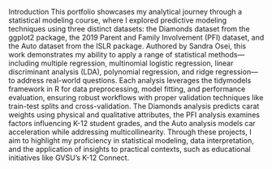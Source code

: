 Introduction
This portfolio showcases my analytical journey through a statistical modeling course, where I explored predictive modeling techniques using three distinct datasets: the Diamonds dataset from the ggplot2 package, the 2019 Parent and Family Involvement (PFI) dataset, and the Auto dataset from the ISLR package. Authored by Sandra Osei, this work demonstrates my ability to apply a range of statistical methods—including multiple regression, multinomial logistic regression, linear discriminant analysis (LDA), polynomial regression, and ridge regression—to address real-world questions. Each analysis leverages the tidymodels framework in R for data preprocessing, model fitting, and performance evaluation, ensuring robust workflows with proper validation techniques like train-test splits and cross-validation. The Diamonds analysis predicts carat weights using physical and qualitative attributes, the PFI analysis examines factors influencing K-12 student grades, and the Auto analysis models car acceleration while addressing multicollinearity. Through these projects, I aim to highlight my proficiency in statistical modeling, data interpretation, and the application of insights to practical contexts, such as educational initiatives like GVSU’s K-12 Connect.

